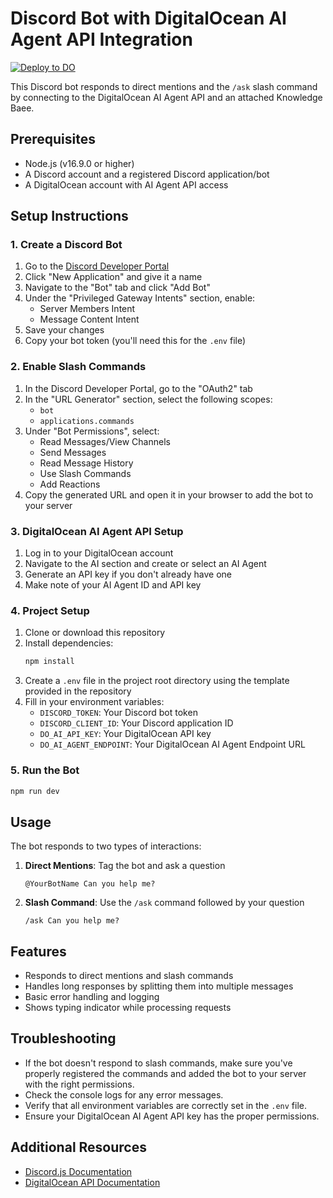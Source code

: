 # Discord Bot with DigitalOcean AI Agent API Integration

[![Deploy to DO](https://www.deploytodo.com/do-btn-blue.svg)](https://cloud.digitalocean.com/apps/new?repo=https://github.com/dowmeister/digitalocean-ai-agent-discord-bot/tree/main)

This Discord bot responds to direct mentions and the `/ask` slash command by connecting to the DigitalOcean AI Agent API and an attached Knowledge Baee.

## Prerequisites

- Node.js (v16.9.0 or higher)
- A Discord account and a registered Discord application/bot
- A DigitalOcean account with AI Agent API access

## Setup Instructions

### 1. Create a Discord Bot

1. Go to the [Discord Developer Portal](https://discord.com/developers/applications)
2. Click "New Application" and give it a name
3. Navigate to the "Bot" tab and click "Add Bot"
4. Under the "Privileged Gateway Intents" section, enable:
   - Server Members Intent
   - Message Content Intent
5. Save your changes
6. Copy your bot token (you'll need this for the `.env` file)

### 2. Enable Slash Commands

1. In the Discord Developer Portal, go to the "OAuth2" tab
2. In the "URL Generator" section, select the following scopes:
   - `bot`
   - `applications.commands`
3. Under "Bot Permissions", select:
   - Read Messages/View Channels
   - Send Messages
   - Read Message History
   - Use Slash Commands
   - Add Reactions
4. Copy the generated URL and open it in your browser to add the bot to your server

### 3. DigitalOcean AI Agent API Setup

1. Log in to your DigitalOcean account
2. Navigate to the AI section and create or select an AI Agent
3. Generate an API key if you don't already have one
4. Make note of your AI Agent ID and API key

### 4. Project Setup

1. Clone or download this repository
2. Install dependencies:
   ```bash
   npm install
   ```
3. Create a `.env` file in the project root directory using the template provided in the repository
4. Fill in your environment variables:
   - `DISCORD_TOKEN`: Your Discord bot token
   - `DISCORD_CLIENT_ID`: Your Discord application ID
   - `DO_AI_API_KEY`: Your DigitalOcean API key
   - `DO_AI_AGENT_ENDPOINT`: Your DigitalOcean AI Agent Endpoint URL

### 5. Run the Bot

```bash
npm run dev
```

## Usage

The bot responds to two types of interactions:

1. **Direct Mentions**: Tag the bot and ask a question

   ```
   @YourBotName Can you help me?
   ```

2. **Slash Command**: Use the `/ask` command followed by your question
   ```
   /ask Can you help me?
   ```

## Features

- Responds to direct mentions and slash commands
- Handles long responses by splitting them into multiple messages
- Basic error handling and logging
- Shows typing indicator while processing requests

## Troubleshooting

- If the bot doesn't respond to slash commands, make sure you've properly registered the commands and added the bot to your server with the right permissions.
- Check the console logs for any error messages.
- Verify that all environment variables are correctly set in the `.env` file.
- Ensure your DigitalOcean AI Agent API key has the proper permissions.

## Additional Resources

- [Discord.js Documentation](https://discord.js.org/)
- [DigitalOcean API Documentation](https://docs.digitalocean.com/reference/api/)
